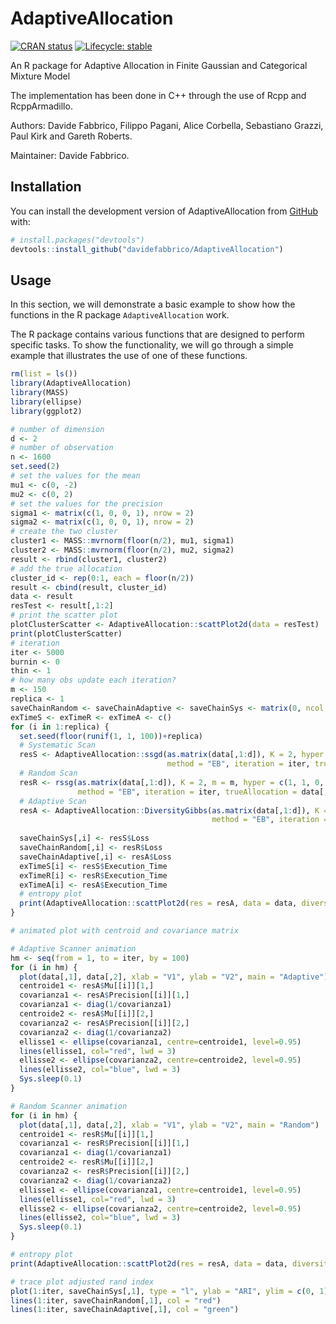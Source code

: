 <!-- README.md is generated from README.Rmd. Please edit that file -->

# AdaptiveAllocation

<!-- badges: start -->

[![CRAN
status](https://img.shields.io/cran/v/invent)](https://CRAN.R-project.org/package=invent)
[![Lifecycle:
stable](https://img.shields.io/badge/lifecycle-stable-brightgreen.svg)](https://lifecycle.r-lib.org/articles/stages.html#stable)
<!-- badges: end -->

An R package for Adaptive Allocation in Finite Gaussian and Categorical Mixture Model

The implementation has been done in C++ through the use of Rcpp and
RcppArmadillo.

Authors: Davide Fabbrico, Filippo Pagani, Alice Corbella, Sebastiano Grazzi, Paul Kirk and Gareth Roberts.

Maintainer: Davide Fabbrico.

## Installation

You can install the development version of AdaptiveAllocation from
[GitHub](https://github.com/) with:

``` r
# install.packages("devtools")
devtools::install_github("davidefabbrico/AdaptiveAllocation")
```

## Usage

In this section, we will demonstrate a basic example to show how the
functions in the R package `AdaptiveAllocation` work.

The R package contains various functions that are designed to perform
specific tasks. To show the functionality, we will go through a
simple example that illustrates the use of one of these functions.

``` r
rm(list = ls())
library(AdaptiveAllocation)
library(MASS)
library(ellipse)
library(ggplot2)

# number of dimension
d <- 2
# number of observation
n <- 1600
set.seed(2)
# set the values for the mean
mu1 <- c(0, -2)
mu2 <- c(0, 2)
# set the values for the precision
sigma1 <- matrix(c(1, 0, 0, 1), nrow = 2) 
sigma2 <- matrix(c(1, 0, 0, 1), nrow = 2) 
# create the two cluster
cluster1 <- MASS::mvrnorm(floor(n/2), mu1, sigma1)
cluster2 <- MASS::mvrnorm(floor(n/2), mu2, sigma2)
result <- rbind(cluster1, cluster2)
# add the true allocation
cluster_id <- rep(0:1, each = floor(n/2))
result <- cbind(result, cluster_id)
data <- result
resTest <- result[,1:2]
# print the scatter plot
plotClusterScatter <- AdaptiveAllocation::scattPlot2d(data = resTest)
print(plotClusterScatter)
# iteration
iter <- 5000
burnin <- 0
thin <- 1 
# how many obs update each iteration?
m <- 150
replica <- 1
saveChainRandom <- saveChainAdaptive <- saveChainSys <- matrix(0, ncol = replica, nrow = iter)
exTimeS <- exTimeR <- exTimeA <- c()
for (i in 1:replica) {
  set.seed(floor(runif(1, 1, 100))+replica)
  # Systematic Scan
  resS <- AdaptiveAllocation::ssgd(as.matrix(data[,1:d]), K = 2, hyper = c(1, 1, 0, 1, 1, 1),
                                   method = "EB", iteration = iter, trueAllocation = data[,d+1], thin = thin, burnin = burnin)
  # Random Scan
  resR <- rssg(as.matrix(data[,1:d]), K = 2, m = m, hyper = c(1, 1, 0, 1, 1, 1),
               method = "EB", iteration = iter, trueAllocation = data[,d+1], thin = thin, burnin = burnin)
  # Adaptive Scan
  resA <- AdaptiveAllocation::DiversityGibbs(as.matrix(data[,1:d]), K = 2, m = m, hyper = c(1, 1, 0, 1, 1, 1), gamma = 1,
                                             method = "EB", iteration = iter, diversity = "Gini-Simpson", trueAllocation = data[,d+1], thin = thin, burnin = burnin)
  
  saveChainSys[,i] <- resS$Loss
  saveChainRandom[,i] <- resR$Loss
  saveChainAdaptive[,i] <- resA$Loss
  exTimeS[i] <- resS$Execution_Time
  exTimeR[i] <- resR$Execution_Time
  exTimeA[i] <- resA$Execution_Time
  # entropy plot
  print(AdaptiveAllocation::scattPlot2d(res = resA, data = data, diversity = T))
}

# animated plot with centroid and covariance matrix

# Adaptive Scanner animation
hm <- seq(from = 1, to = iter, by = 100)
for (i in hm) {
  plot(data[,1], data[,2], xlab = "V1", ylab = "V2", main = "Adaptive")
  centroide1 <- resA$Mu[[i]][1,]
  covarianza1 <- resA$Precision[[i]][1,]
  covarianza1 <- diag(1/covarianza1)
  centroide2 <- resA$Mu[[i]][2,]
  covarianza2 <- resA$Precision[[i]][2,]
  covarianza2 <- diag(1/covarianza2)
  ellisse1 <- ellipse(covarianza1, centre=centroide1, level=0.95)
  lines(ellisse1, col="red", lwd = 3) 
  ellisse2 <- ellipse(covarianza2, centre=centroide2, level=0.95)
  lines(ellisse2, col="blue", lwd = 3) 
  Sys.sleep(0.1)
}

# Random Scanner animation
for (i in hm) {
  plot(data[,1], data[,2], xlab = "V1", ylab = "V2", main = "Random")
  centroide1 <- resR$Mu[[i]][1,]
  covarianza1 <- resR$Precision[[i]][1,]
  covarianza1 <- diag(1/covarianza1)
  centroide2 <- resR$Mu[[i]][2,]
  covarianza2 <- resR$Precision[[i]][2,]
  covarianza2 <- diag(1/covarianza2)
  ellisse1 <- ellipse(covarianza1, centre=centroide1, level=0.95)
  lines(ellisse1, col="red", lwd = 3) 
  ellisse2 <- ellipse(covarianza2, centre=centroide2, level=0.95)
  lines(ellisse2, col="blue", lwd = 3) 
  Sys.sleep(0.1)
}

# entropy plot
print(AdaptiveAllocation::scattPlot2d(res = resA, data = data, diversity = T))

# trace plot adjusted rand index
plot(1:iter, saveChainSys[,1], type = "l", ylab = "ARI", ylim = c(0, 1))
lines(1:iter, saveChainRandom[,1], col = "red")
lines(1:iter, saveChainAdaptive[,1], col = "green")
